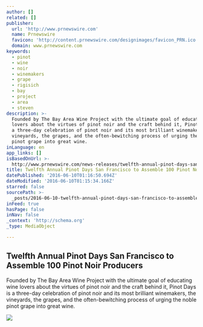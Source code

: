 ```yaml
---
author: []
related: []
publisher:
  url: 'http://www.prnewswire.com'
  name: Prnewswire
  favicon: 'http://content.prnewswire.com/designimages/favicon_PRN.ico'
  domain: www.prnewswire.com
keywords:
  - pinot
  - wine
  - noir
  - winemakers
  - grape
  - rigisich
  - bay
  - project
  - area
  - steven
description: >-
  Founded by The Bay Area Wine Project with the ultimate goal of educating wine
  lovers about the virtues of pinot noir and the craft behind it, Pinot Days is
  a three-day celebration of pinot noir and its most brilliant winemakers, the
  vineyards, the grapes, and the often-bewitching process of urging the noble
  pinot grape into great wine.
inLanguage: en
app_links: []
isBasedOnUrl: >-
  http://www.prnewswire.com/news-releases/twelfth-annual-pinot-days-san-francisco-to-assemble-100-pinot-noir-producers-300277731.html
title: Twelfth Annual Pinot Days San Francisco to Assemble 100 Pinot Noir Producers
datePublished: '2016-06-10T01:16:50.694Z'
dateModified: '2016-06-10T01:15:34.166Z'
starred: false
sourcePath: >-
  _posts/2016-06-10-twelfth-annual-pinot-days-san-francisco-to-assemble-100-pino.md
inFeed: true
hasPage: false
inNav: false
_context: 'http://schema.org'
_type: MediaObject

---
```

<article style=""><h1>Twelfth Annual Pinot Days San Francisco to Assemble 100 Pinot Noir Producers</h1><p>Founded by The Bay Area Wine Project with the ultimate goal of educating wine lovers about the virtues of pinot noir and the craft behind it, Pinot Days is a three-day celebration of pinot noir and its most brilliant winemakers, the vineyards, the grapes, and the often-bewitching process of urging the noble pinot grape into great wine.</p><img src="http://content.prnewswire.com/images/prn_facebook_sharing_logo.jpg" /></article>